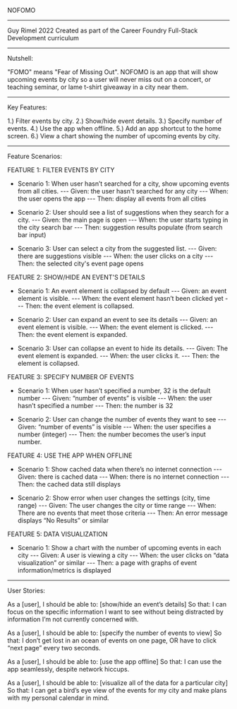 NOFOMO

----------
Guy Rimel 2022
Created as part of the Career Foundry Full-Stack Development curriculum


----------
Nutshell:

"FOMO" means "Fear of Missing Out". NOFOMO is an app that will show upcoming events by city so a user will never miss out on a concert, or teaching seminar, or lame t-shirt giveaway in a city near them.


----------
Key Features:

1.) Filter events by city. 
2.)  Show/hide event details. 
3.) Specify number of events. 
4.) Use the app when offline. 
5.) Add an app shortcut to the home screen. 
6.) View a chart showing the number of upcoming events by city. 


----------
Feature Scenarios:

FEATURE 1: FILTER EVENTS BY CITY
- Scenario 1: When user hasn’t searched for a city, show upcoming events from all cities.
--- Given: the user hasn't searched for any city
--- When: the user opens the app
--- Then: display all events from all cities

- Scenario 2: User should see a list of suggestions when they search for a city.
--- Given: the main page is open
--- When: the user starts typing in the city search bar
--- Then: suggestion results populate (from search bar input)

- Scenario 3: User can select a city from the suggested list.
--- Given: there are suggestions visible
--- When: the user clicks on a city
--- Then: the selected city's event page opens

FEATURE 2: SHOW/HIDE AN EVENT'S DETAILS
- Scenario 1: An event element is collapsed by default
--- Given: an event element is visible.
--- When: the event element hasn’t been clicked yet
--- Then: the event element is collapsed.

- Scenario 2: User can expand an event to see its details
--- Given: an event element is visible.
--- When: the event element is clicked.
--- Then: the event element is expanded.

- Scenario 3: User can collapse an event to hide its details.
--- Given: The event element is expanded.
--- When: the user clicks it.
--- Then: the element is collapsed.

FEATURE 3: SPECIFY NUMBER OF EVENTS
- Scenario 1: When user hasn’t specified a number, 32 is the default number
--- Given: “number of events” is visible
--- When: the user hasn’t specified a number
--- Then: the number is 32

- Scenario 2: User can change the number of events they want to see
--- Given: “number of events” is visible
--- When: the user specifies a number (integer)
--- Then: the number becomes the user’s input number.

FEATURE 4: USE THE APP WHEN OFFLINE
- Scenario 1: Show cached data when there’s no internet connection
--- Given: there is cached data
--- When: there is no internet connection
--- Then: the cached data still displays

- Scenario 2: Show error when user changes the settings (city, time range)
--- Given: The user changes the city or time range
--- When: There are no events that meet those criteria
--- Then: An error message displays “No Results” or similar

FEATURE 5: DATA VISUALIZATION
- Scenario 1: Show a chart with the number of upcoming events in each city
--- Given: A user is viewing a city
--- When: the user clicks on “data visualization” or similar
--- Then: a page with graphs of event information/metrics is displayed


----------
User Stories:

As a [user],
I should be able to: [show/hide an event’s details]
So that: I can focus on the specific information I want to see without being distracted by information I’m not currently concerned with.

As a [user],
I should be able to: [specify the number of events to view]
So that: I don’t get lost in an ocean of events on one page, OR have to click “next page” every two seconds.

As a [user],
I should be able to: [use the app offline]
So that: I can use the app seamlessly, despite network hiccups.

As a [user],
I should be able to: [visualize all of the data for a particular city]
So that: I can get a bird’s eye view of the events for my city and make plans with my personal calendar in mind.
